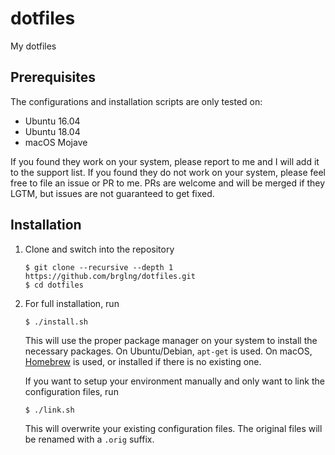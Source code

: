 # dotfiles

My dotfiles

## Prerequisites

The configurations and installation scripts are only tested on:

- Ubuntu 16.04
- Ubuntu 18.04
- macOS Mojave

If you found they work on your system, please report to me and I will add it
to the support list. If you found they do not work on your system, please feel
free to file an issue or PR to me. PRs are welcome and will be merged if they
LGTM, but issues are not guaranteed to get fixed.

## Installation

1. Clone and switch into the repository

       $ git clone --recursive --depth 1 https://github.com/brglng/dotfiles.git
       $ cd dotfiles

2. For full installation, run

       $ ./install.sh

   This will use the proper package manager on your system to install the
   necessary packages. On Ubuntu/Debian, `apt-get` is used. On macOS,
   [Homebrew](https://brew.sh/) is used, or installed if there is no existing
   one.

   If you want to setup your environment manually and only want to link the
   configuration files, run

       $ ./link.sh

   This will overwrite your existing configuration files. The original files
   will be renamed with a `.orig` suffix.
